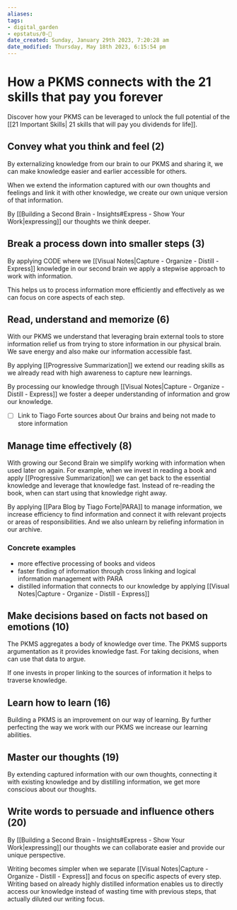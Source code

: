 ```yaml
---
aliases: 
tags: 
- digital_garden
- epstatus/0-🌰
date_created: Sunday, January 29th 2023, 7:20:28 am
date_modified: Thursday, May 18th 2023, 6:15:54 pm
---
```

# How a PKMS connects with the 21 skills that pay you forever
Discover how your PKMS can be leveraged to unlock the full potential of the [[21 Important Skills| 21 skills that will pay you dividends for life]].

## Convey what you think and feel (2)
By externalizing knowledge from our brain to our PKMS and sharing it, we can make knowledge easier and earlier accessible for others.

When we extend the information captured with our own thoughts and feelings and link it with other knowledge, we create our own unique version of that information. 

By [[Building a Second Brain - Insights#Express - Show Your Work|expressing]] our thoughts we think deeper.

## Break a process down into smaller steps (3)
By applying CODE where we  [[Visual Notes|Capture - Organize - Distill - Express]] knowledge in our second brain we apply a stepwise approach to work with information.

This helps us to process information more efficiently and effectively as we can focus on core aspects of each step.

## Read, understand and memorize (6)
With our PKMS we understand that leveraging brain external tools to store information relief us from trying to store information in our physical brain. We save energy and also make our information accessible fast.

By applying [[Progressive Summarization]] we extend our reading skills as we already read with high awareness to capture new learnings.

By processing our knowledge through  [[Visual Notes|Capture - Organize - Distill - Express]] we foster a deeper understanding of information and grow our knowledge.

- [ ] Link to Tiago Forte sources about Our brains and being not made to store information
## Manage time effectively (8)
With growing our Second Brain we simplify working with information when used later on again. For example, when we invest in reading a book and apply [[Progressive Summarization]] we can get back to the essential knowledge and leverage that knowledge fast. Instead of re-reading the book, when can start using that knowledge right away.

By applying [[Para Blog by Tiago Forte|PARA]] to manage information, we increase efficiency to find information and connect it with relevant projects or areas of responsibilities. And we also unlearn by reliefing information in our archive.

### Concrete examples
+ more effective processing of books and videos
+ faster finding of information through cross linking and logical information management with PARA
+ distilled information that connects to our knowledge by applying  [[Visual Notes|Capture - Organize - Distill - Express]]

## Make decisions based on facts not based on emotions (10)
The PKMS aggregates a body of knowledge over time. The PKMS supports argumentation as it provides knowledge fast. For taking decisions, when can use that data to argue.

If one invests in proper linking to the sources of information it helps to traverse knowledge.

## Learn how to learn (16)
Building a PKMS is an improvement on our way of learning. By further perfecting the way we work with our PKMS we increase our learning abilities.

## Master our thoughts (19)
By extending captured information with our own thoughts, connecting it with existing knowledge and by distilling information, we get more conscious about our thoughts.

## Write words to persuade and influence others (20)
By [[Building a Second Brain - Insights#Express - Show Your Work|expressing]] our thoughts we can collaborate easier and provide our unique perspective. 

Writing becomes simpler when we separate [[Visual Notes|Capture - Organize - Distill - Express]] and focus on specific aspects of every step. Writing based on already highly distilled information enables us to directly access our knowledge instead of wasting time with previous steps, that actually diluted our writing focus. 
